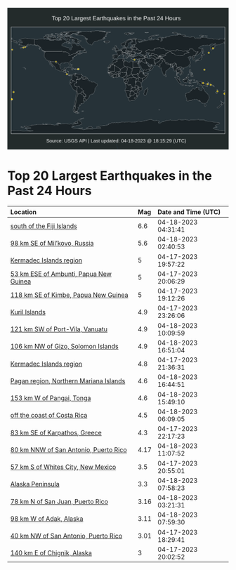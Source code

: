 ![Map](./map.png)

# Top 20 Largest Earthquakes in the Past 24 Hours

| Location | Mag | Date and Time (UTC) |
|:---|:---|:---|
| [south of the Fiji Islands](https://earthquake.usgs.gov/earthquakes/eventpage/us6000k587) | 6.6 | 04-18-2023 04:31:41 |
| [98 km SE of Mil’kovo, Russia](https://earthquake.usgs.gov/earthquakes/eventpage/us6000k57x) | 5.6 | 04-18-2023 02:40:53 |
| [Kermadec Islands region](https://earthquake.usgs.gov/earthquakes/eventpage/us6000k55f) | 5 | 04-17-2023 19:57:22 |
| [53 km ESE of Ambunti, Papua New Guinea](https://earthquake.usgs.gov/earthquakes/eventpage/us6000k55j) | 5 | 04-17-2023 20:06:29 |
| [118 km SE of Kimbe, Papua New Guinea](https://earthquake.usgs.gov/earthquakes/eventpage/us6000k54v) | 5 | 04-17-2023 19:12:26 |
| [Kuril Islands](https://earthquake.usgs.gov/earthquakes/eventpage/us6000k578) | 4.9 | 04-17-2023 23:26:06 |
| [121 km SW of Port-Vila, Vanuatu](https://earthquake.usgs.gov/earthquakes/eventpage/us6000k5a7) | 4.9 | 04-18-2023 10:09:59 |
| [106 km NW of Gizo, Solomon Islands](https://earthquake.usgs.gov/earthquakes/eventpage/us6000k5c8) | 4.9 | 04-18-2023 16:51:04 |
| [Kermadec Islands region](https://earthquake.usgs.gov/earthquakes/eventpage/us6000k56l) | 4.8 | 04-17-2023 21:36:31 |
| [Pagan region, Northern Mariana Islands](https://earthquake.usgs.gov/earthquakes/eventpage/us6000k5c7) | 4.6 | 04-18-2023 16:44:51 |
| [153 km W of Pangai, Tonga](https://earthquake.usgs.gov/earthquakes/eventpage/us6000k5bx) | 4.6 | 04-18-2023 15:49:10 |
| [off the coast of Costa Rica](https://earthquake.usgs.gov/earthquakes/eventpage/us6000k59e) | 4.5 | 04-18-2023 06:09:05 |
| [83 km SE of Karpathos, Greece](https://earthquake.usgs.gov/earthquakes/eventpage/us6000k56v) | 4.3 | 04-17-2023 22:17:23 |
| [80 km NNW of San Antonio, Puerto Rico](https://earthquake.usgs.gov/earthquakes/eventpage/pr2023108000) | 4.17 | 04-18-2023 11:07:52 |
| [57 km S of Whites City, New Mexico](https://earthquake.usgs.gov/earthquakes/eventpage/tx2023hngs) | 3.5 | 04-17-2023 20:55:01 |
| [Alaska Peninsula](https://earthquake.usgs.gov/earthquakes/eventpage/ak0234yqjzwv) | 3.3 | 04-18-2023 07:58:23 |
| [78 km N of San Juan, Puerto Rico](https://earthquake.usgs.gov/earthquakes/eventpage/pr71405638) | 3.16 | 04-18-2023 03:21:31 |
| [98 km W of Adak, Alaska](https://earthquake.usgs.gov/earthquakes/eventpage/av91097688) | 3.11 | 04-18-2023 07:59:30 |
| [40 km NW of San Antonio, Puerto Rico](https://earthquake.usgs.gov/earthquakes/eventpage/pr71405573) | 3.01 | 04-17-2023 18:29:41 |
| [140 km E of Chignik, Alaska](https://earthquake.usgs.gov/earthquakes/eventpage/ak0234xafcdz) | 3 | 04-17-2023 20:02:52 |
